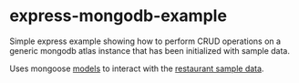 # express-mongodb-example

Simple express example showing how to perform CRUD operations on a generic mongodb atlas instance that has been initialized with sample data.

Uses mongoose [models](https://mongoosejs.com/docs/models.html) to interact with the [restaurant sample data](https://docs.atlas.mongodb.com/sample-data/sample-restaurants/).
